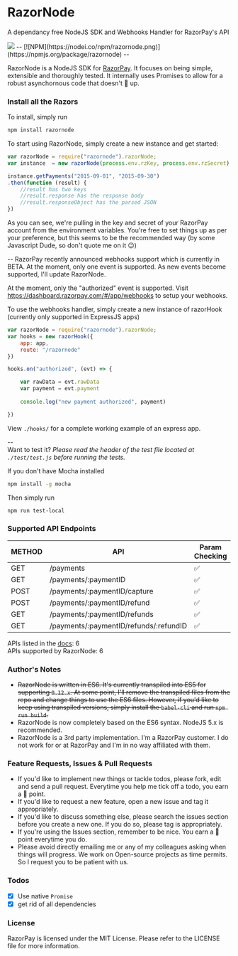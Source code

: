 # RazorNode
A dependancy free NodeJS SDK and Webhooks Handler for RazorPay's API

<img src="https://api.travis-ci.org/DZNS/RazorNode.svg" />
--
[![NPM](https://nodei.co/npm/razornode.png)](https://npmjs.org/package/razornode)
--

RazorNode is a NodeJS SDK for [RazorPay][1]. It focuses on being simple, extensible and thoroughly tested. It internally uses Promises to allow for a robust asynchornous code that doesn't 🍲 up. 

### Install all the Razors

To install, simply run  
````bash
npm install razornode
````

To start using RazorNode, simply create a new instance and get started:
````javascript
var razorNode = require("razornode").razorNode;
var instance  = new razorNode(process.env.rzKey, process.env.rzSecret);

instance.getPayments("2015-09-01", "2015-09-30")
.then(function (result) {
    //result has two keys
    //result.response has the response body 
    //result.responseObject has the parsed JSON
})

````  
As you can see, we're pulling in the key and secret of your RazorPay account from the environment variables. You're free to set things up as per your preference, but this seems to be the recommended way (by some Javascript Dude, so don't quote me on it 😉)

-- 
RazorPay recently announced webhooks support which is currently in BETA. At the moment, only one event is supported. As new events become supported, I'll update RazorNode.

At the moment, only the "authorized" event is supported. Visit https://dashboard.razorpay.com/#/app/webhooks to setup your webhooks.

To use the webhooks handler, simply create a new instance of razorHook (currently only supported in ExpressJS apps)
```javascript
var razorNode = require("razornode").razorNode;
var hooks = new razorHook({
    app: app,
    route: "/razornode"
})

hooks.on("authorized", (evt) => {

    var rawData = evt.rawData
    var payment = evt.payment
    
    console.log("new payment authorized", payment)

}) 
```

View `./hooks/` for a complete working example of an express app.  

--  
Want to test it? 
*Please read the header of the test file located at `./test/test.js` before running the tests.*

If you don't have Mocha installed
````bash
npm install -g mocha
````

Then simply run
````bash
npm run test-local
````

### Supported API Endpoints
| METHOD | API | Param Checking  | Supported |
|---|---|---|---|
|GET|/payments|✅|✅|
|GET|/payments/:paymentID|✅|✅|
|POST|/payments/:paymentID/capture|✅|✅|
|POST|/payments/:paymentID/refund|✅|✅|
|GET|/payments/:paymentID/refunds|✅|✅|
|GET|/payments/:paymentID/refunds/:refundID|✅|✅|

APIs listed in the [docs][2]: 6  
APIs supported by RazorNode: 6

### Author's Notes
- ~~RazorNode is written in ES6. It's currently transpiled into ES5 for supporting `0.12.x`. At some point, I'll remove the transpiled files from the repo and change things to use the ES6 files. However, if you'd like to keep using transpiled versions, simply install the `babel-cli` and run `npm run build`.~~
- RazorNode is now completely based on the ES6 syntax. NodeJS 5.x is recommended.
- RazorNode is a 3rd party implementation. I'm a RazorPay customer. I do not work for or at RazorPay and I'm in no way affiliated with them. 

### Feature Requests, Issues & Pull Requests
- If you'd like to implement new things or tackle todos, please fork, edit and send a pull request. Everytime you help me tick off a todo, you earn a 🍪 point.
- If you'd like to request a new feature, open a new issue and tag it appropriately.
- If you'd like to discuss something else, please search the issues section before you create a new one. If you do so, please tag is appropriately.
- If you're using the Issues section, remember to be nice. You earn a 🍪 point everytime you do. 
- Please avoid directly emailing me or any of my colleagues asking when things will progress. We work on Open-source projects as time permits. So I request you to be patient with us. 

### Todos
- [x] Use native `Promise`  
- [x] get rid of all dependencies  

### License
RazorPay is licensed under the MIT License. Please refer to the LICENSE file for more information.

[1]: https://razorpay.com/
[2]: https://docs.razorpay.com/docs/payments

